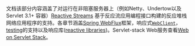 文档该部分内容涵盖了对运行在非阻塞服务器上（例如Netty、Undertow以及Servlet 3.1+ 容器）[Reactive Streams](https://www.reactive-streams.org/) 基于反应流应用编程接口构建的反应堆栈网络应用程序的支持。各章节涵盖[Spring WebFlux](https://docs.spring.io/spring-framework/docs/current/reference/html/web-reactive.html#webflux)框架，响应式[`WebClient`](https://docs.spring.io/spring-framework/docs/current/reference/html/web-reactive.html#webflux-client)，[testing](https://docs.spring.io/spring-framework/docs/current/reference/html/web-reactive.html#webflux-test)的支持以及响应库([reactive libraries](https://docs.spring.io/spring-framework/docs/current/reference/html/web-reactive.html#webflux-reactive-libraries))。Servlet-stack Web服务查看[Web on Servlet Stack](https://docs.spring.io/spring-framework/docs/current/reference/html/web.html#spring-web)。